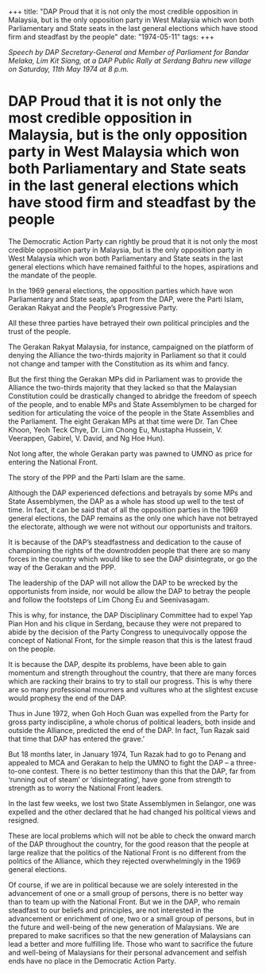 +++ 
title: "DAP Proud that it is not only the most credible opposition in Malaysia, but is the only opposition party in West Malaysia which won both Parliamentary and State seats in the last general elections which have stood firm and steadfast by the people"
date: "1974-05-11"
tags:
+++

_Speech by DAP Secretary-General and Member of Parliament for Bandar Melaka, Lim Kit Siang, at a DAP Public Rally at Serdang Bahru new village on Saturday, 11th May 1974 at 8 p.m._

# DAP Proud that it is not only the most credible opposition in Malaysia, but is the only opposition party in West Malaysia which won both Parliamentary and State seats in the last general elections which have stood firm and steadfast by the people

The Democratic Action Party can rightly be proud that it is not only the most credible opposition party in Malaysia, but is the only opposition party in West Malaysia which won both Parliamentary and State seats in the last general elections which have remained faithful to the hopes, aspirations and the mandate of the people.</u>

In the 1969 general elections, the opposition parties which have won Parliamentary and State seats, apart from the DAP, were the Parti Islam, Gerakan Rakyat and the People’s Progressive Party.

All these three parties have betrayed their own political principles and the trust of the people.

The Gerakan Rakyat Malaysia, for instance, campaigned on the platform of denying the Alliance the two-thirds majority in Parliament so that it could not change and tamper with the Constitution as its whim and fancy.

But the first thing the Gerakan MPs did in Parliament was to provide the Alliance the two-thirds majority that they lacked so that the Malaysian Constitution could be drastically changed to abridge the freedom of speech of the people, and to enable MPs and State Assemblymen to be charged for sedition for articulating the voice of the people in the State Assemblies and the Parliament. The eight Gerakan MPs at that time were Dr. Tan Chee Khoon, Yeoh Teck Chye, Dr. Lim Chong Eu, Mustapha Hussein, V. Veerappen, Gabirel, V. David, and Ng Hoe Hun).

Not long after, the whole Gerakan party was pawned to UMNO as price for entering the National Front.

The story of the PPP and the Parti Islam are the same.

Although the DAP experienced defections and betrayals by some MPs and State Assemblymen, the DAP as a whole has stood up well to the test of time. In fact, it can be said that of all the opposition parties in the 1969 general elections, the DAP remains as the only one which have not betrayed the electorate, although we were not without our opportunists and traitors.

It is because of the DAP’s steadfastness and dedication to the cause of championing the rights of the downtrodden people that there are so many forces in the country which would like to see the DAP disintegrate, or go the way of the Gerakan and the PPP.

The leadership of the DAP will not allow the DAP to be wrecked by the opportunists from inside, nor would be allow the DAP to betray the people and follow the footsteps of Lim Chong Eu and Seenivasagam.

This is why, for instance, the DAP Disciplinary Committee had to expel Yap Pian Hon and his clique in Serdang, because they were not prepared to abide by the decision of the Party Congress to unequivocally oppose the concept of National Front, for the simple reason that this is the latest fraud on the people.

It is because the DAP, despite its problems, have been able to gain momentum and strength throughout the country, that there are many forces which are racking their brains to try to stall our progress. This is why there are so many professional mourners and vultures who at the slightest excuse would prophesy the end of the DAP.

Thus in June 1972, when Goh Hoch Guan was expelled from the Party for gross party indiscipline, a whole chorus of political leaders, both inside and outside the Alliance, predicted the end of the DAP. In fact, Tun Razak said that time that DAP has entered the grave.’

But 18 months later, in January 1974, Tun Razak had to go to Penang and appealed to MCA and Gerakan to help the UMNO to fight the DAP – a three-to-one contest. There is no better testimony than this that the DAP, far from ‘running out of steam’ or ‘disintegrating’, have gone from strength to strength as to worry the National Front leaders.

In the last few weeks, we lost two State Assemblymen in Selangor, one was expelled and the other declared that he had changed his political views and resigned.

These are local problems which will not be able to check the onward march of the DAP throughout the country, for the good reason that the people at large realize that the politics of the National Front is no different from the politics of the Alliance, which they rejected overwhelmingly in the 1969 general elections.

Of course, if we are in political because we are solely interested in the advancement of one or a small group of persons, there is no better way than to team up with the National Front. But we in the DAP, who remain steadfast to our beliefs and principles, are not interested in the advancement or enrichment of one, two or a small group of persons, but in the future and well-being of the new generation of Malaysians. We are prepared to make sacrifices so that the new generation of Malaysians can lead a better and more fulfilling life. Those who want to sacrifice the future and well-being of Malaysians for their personal advancement and selfish ends have no place in the Democratic Action Party.
 
